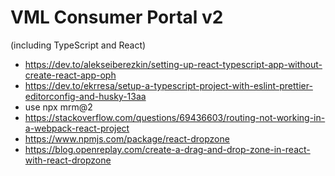 # VML Consumer Portal v2

(including TypeScript and React)

-   https://dev.to/alekseiberezkin/setting-up-react-typescript-app-without-create-react-app-oph
-   https://dev.to/ekrresa/setup-a-typescript-project-with-eslint-prettier-editorconfig-and-husky-13aa
-   use npx mrm@2
-   https://stackoverflow.com/questions/69436603/routing-not-working-in-a-webpack-react-project
-   https://www.npmjs.com/package/react-dropzone
-   https://blog.openreplay.com/create-a-drag-and-drop-zone-in-react-with-react-dropzone